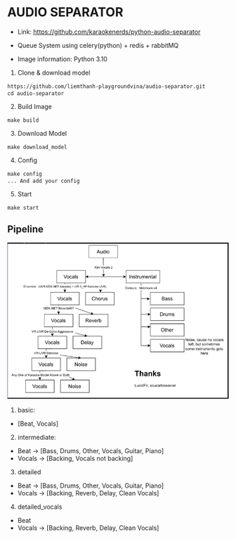 # AUDIO SEPARATOR
- Link: https://github.com/karaokenerds/python-audio-separator

- Queue System using celery(python) + redis + rabbitMQ

- Image information: Python 3.10


1. Clone & download model
```# command
https://github.com/liemthanh-playgroundvina/audio-separator.git
cd audio-separator
```

2. Build Image
```# command
make build
```

3. Download Model
```# command
make download_model
```

4. Config
```# command
make config
... And add your config
```

5. Start
```# command
make start
```

## Pipeline
![Pipeline](https://github.com/liemthanh-playgroundvina/audio-separator/blob/main/sperate.PNG)

1. basic:
- [Beat, Vocals]
2. intermediate:
- Beat -> [Bass, Drums, Other, Vocals, Guitar, Piano]
- Vocals -> [Backing, Vocals not backing]
3. detailed
- Beat -> [Bass, Drums, Other, Vocals, Guitar, Piano]
- Vocals -> [Backing, Reverb, Delay, Clean Vocals]
4. detailed_vocals
- Beat
- Vocals -> [Backing, Reverb, Delay, Clean Vocals]
